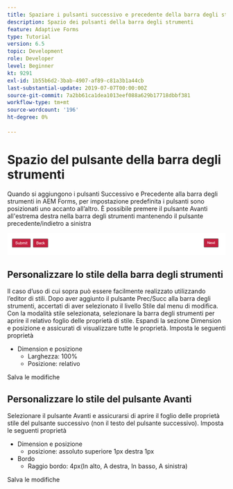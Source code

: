 ```yaml
---
title: Spaziare i pulsanti successivo e precedente della barra degli strumenti
description: Spazio dei pulsanti della barra degli strumenti
feature: Adaptive Forms
type: Tutorial
version: 6.5
topic: Development
role: Developer
level: Beginner
kt: 9291
exl-id: 1b55b6d2-3bab-4907-af89-c81a3b1a44cb
last-substantial-update: 2019-07-07T00:00:00Z
source-git-commit: 7a2bb61ca1dea1013eef088a629b17718dbbf381
workflow-type: tm+mt
source-wordcount: '196'
ht-degree: 0%

---
```


# Spazio del pulsante della barra degli strumenti

Quando si aggiungono i pulsanti Successivo e Precedente alla barra degli strumenti in AEM Forms, per impostazione predefinita i pulsanti sono posizionati uno accanto all’altro. È possibile premere il pulsante Avanti all&#39;estrema destra nella barra degli strumenti mantenendo il pulsante precedente/indietro a sinistra

![spaziatura barra degli strumenti](assets/toolbar-spacing.png)


## Personalizzare lo stile della barra degli strumenti

Il caso d’uso di cui sopra può essere facilmente realizzato utilizzando l’editor di stili. Dopo aver aggiunto il pulsante Prec/Succ alla barra degli strumenti, accertati di aver selezionato il livello Stile dal menu di modifica. Con la modalità stile selezionata, selezionare la barra degli strumenti per aprire il relativo foglio delle proprietà di stile. Espandi la sezione Dimension e posizione e assicurati di visualizzare tutte le proprietà. Imposta le seguenti proprietà
* Dimension e posizione
   * Larghezza: 100%
   * Posizione: relativo

Salva le modifiche

## Personalizzare lo stile del pulsante Avanti

Selezionare il pulsante Avanti e assicurarsi di aprire il foglio delle proprietà stile del pulsante successivo (non il testo del pulsante successivo). Imposta le seguenti proprietà
* Dimension e posizione
   * posizione: assoluto superiore 1px destra 1px
* Bordo
   * Raggio bordo: 4px(In alto, A destra, In basso, A sinistra)

Salva le modifiche

